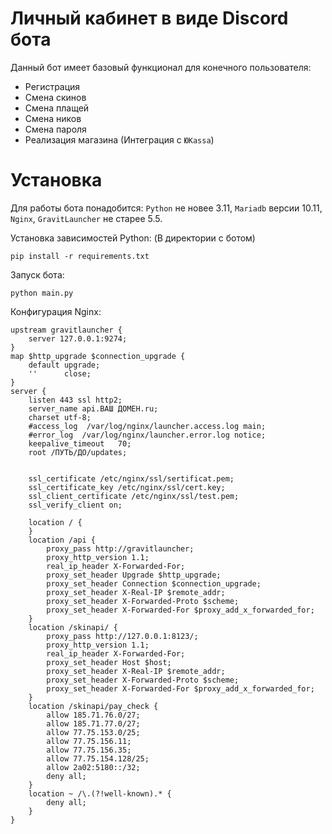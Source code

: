 # Личный кабинет в виде Discord бота

Данный бот имеет базовый функционал для конечного пользователя:
- Регистрация
- Смена скинов
- Смена плащей
- Смена ников
- Смена пароля
- Реализация магазина (Интеграция с `ЮKassa`)

# Установка

Для работы бота понадобится: `Python` не новее 3.11, `Mariadb` версии 10.11, `Nginx`, `GravitLauncher` не старее 5.5.  

Установка зависимостей Python: (В директории с ботом)

```
pip install -r requirements.txt
```

Запуск бота:  

```
python main.py
```

Конфигурация Nginx:

```
upstream gravitlauncher {
    server 127.0.0.1:9274;
}
map $http_upgrade $connection_upgrade {
    default upgrade;
    ''      close;
}
server {
    listen 443 ssl http2;
    server_name api.ВАШ ДОМЕН.ru;
    charset utf-8;
    #access_log  /var/log/nginx/launcher.access.log main;
    #error_log  /var/log/nginx/launcher.error.log notice;
    keepalive_timeout   70;    
    root /ПУТЬ/ДО/updates;

    
    ssl_certificate /etc/nginx/ssl/sertificat.pem;
    ssl_certificate_key /etc/nginx/ssl/cert.key;
    ssl_client_certificate /etc/nginx/ssl/test.pem;
    ssl_verify_client on;
    
    location / {
    }
    location /api {
        proxy_pass http://gravitlauncher;
        proxy_http_version 1.1;
        real_ip_header X-Forwarded-For;
        proxy_set_header Upgrade $http_upgrade;
        proxy_set_header Connection $connection_upgrade;
        proxy_set_header X-Real-IP $remote_addr;
        proxy_set_header X-Forwarded-Proto $scheme;
        proxy_set_header X-Forwarded-For $proxy_add_x_forwarded_for;
    }
    location /skinapi/ {
        proxy_pass http://127.0.0.1:8123/;
        proxy_http_version 1.1;
        real_ip_header X-Forwarded-For;
        proxy_set_header Host $host;
        proxy_set_header X-Real-IP $remote_addr;
        proxy_set_header X-Forwarded-Proto $scheme;
        proxy_set_header X-Forwarded-For $proxy_add_x_forwarded_for;
    }
    location /skinapi/pay_check {
        allow 185.71.76.0/27;
        allow 185.71.77.0/27;
        allow 77.75.153.0/25;
        allow 77.75.156.11;
        allow 77.75.156.35;
        allow 77.75.154.128/25;
        allow 2a02:5180::/32;
        deny all;
    }
    location ~ /\.(?!well-known).* {
        deny all;
    }
}

```